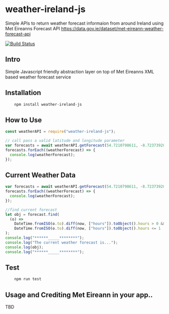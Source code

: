 # weather-ireland-js

Simple APIs to return weather forecast informaion from around Ireland using Met Eireanns Forecast API https://data.gov.ie/dataset/met-eireann-weather-forecast-api

[![Build Status](https://travis-ci.org/CICCIOSGAMINO/openweather-apis.svg?branch=master)](https://travis-ci.org/CICCIOSGAMINO/openweather-apis)

## Intro

Simple Javascript friendly abstraction layer on top of Met Eireanns XML based weather forecast service

## Installation

```javascript
	npm install weather-ireland-js
```

## How to Use

```javascript
const weatherAPI = require("weather-ireland-js");

// call pass a valid latitude and longitude parameter
var forecasts = await weatherAPI.getForecast(54.7210798611, -8.7237392806);
forecasts.forEach((weatherForecast) => {
  console.log(weatherForecast);
});
```

## Current Weather Data

```javascript
var forecasts = await weatherAPI.getForecast(54.7210798611, -8.7237392806);
forecasts.forEach((weatherForecast) => {
  console.log(weatherForecast);
});

//find current forecast
let obj = forecast.find(
  (o) =>
    DateTime.fromISO(o.to).diff(now, ["hours"]).toObject().hours > 0 &&
    DateTime.fromISO(o.to).diff(now, ["hours"]).toObject().hours <= 1
);
console.log("******_____********");
console.log("The current weather forecast is...");
console.log(obj);
console.log("******_____********");
```

## Test

```javascript
	npm run test
```

## Usage and Crediting Met Eireann in your app..

TBD
